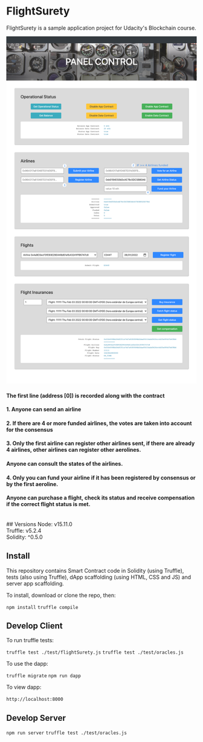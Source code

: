 # FlightSurety

FlightSurety is a sample application project for Udacity's Blockchain course.


![This is an image](./images/dappp.png)
<br>
#### The first line (address [0]) is recorded along with the contract
#### 1. Anyone can send an airline
#### 2. If there are 4 or more funded airlines, the votes are taken into account for the consensus
#### 3. Only the first airline can register other airlines sent, if there are already 4 airlines, other airlines can register other aerolines.
#### Anyone can consult the states of the airlines.
#### 4. Only you can fund your airline if it has been registered by consensus or by the first aeroline.
#### Anyone can purchase a flight, check its status and receive compensation if the correct flight status is met.
<br>
## Versions
Node: v15.11.0<br>
Truffle: v5.2.4<br>
Solidity: ^0.5.0


## Install

This repository contains Smart Contract code in Solidity (using Truffle), tests (also using Truffle), dApp scaffolding (using HTML, CSS and JS) and server app scaffolding.

To install, download or clone the repo, then:

`npm install`
`truffle compile`

## Develop Client

To run truffle tests:

`truffle test ./test/flightSurety.js`
`truffle test ./test/oracles.js`

To use the dapp:

`truffle migrate`
`npm run dapp`

To view dapp:

`http://localhost:8000`

## Develop Server

`npm run server`
`truffle test ./test/oracles.js`

